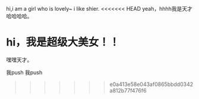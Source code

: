  hi,i am a girl who is lovely~
  i like shier.
<<<<<<< HEAD
  yeah，hhhh我是天才哈哈哈哈。

hi，我是超级大美女！！
=======
  嘿嘿天才。

我push 我push

>>>>>>> e0a413e58e043af0865bbdd0342a812b77f476f6
